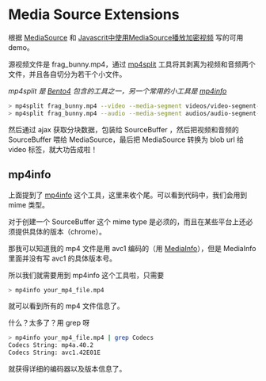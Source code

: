 # Media Source Extensions

根据 [MediaSource](https://developer.mozilla.org/en-US/docs/Web/API/MediaSource) 和 [Javascrit中使用MediaSource播放加密视频](https://blog.csdn.net/camike/article/details/82797768) 写的可用 demo。

源视频文件是 frag_bunny.mp4，通过 [mp4split](https://www.bento4.com/documentation/mp4split/) 工具将其剥离为视频和音频两个文件，并且各自切分为若干个小文件。

*mp4split 是 [Bento4](https://www.bento4.com/) 包含的工具之一，另一个常用的小工具是 [mp4info](https://www.bento4.com/documentation/mp4info/)*

```bash
> mp4split frag_bunny.mp4 --video --media-segment videos/video-segment-%llu.m4s --pattern-parameters N
> mp4split frag_bunny.mp4 --audio --media-segment audios/audio-segment-%llu.m4s --pattern-parameters N
```

然后通过 ajax 获取分块数据，包装给 SourceBuffer ，然后把视频和音频的 SourceBuffer 喂给 MediaSource，最后把 MediaSource 转换为 blob url 给 video 标签，就大功告成啦！

## mp4info

上面提到了 [mp4info](https://www.bento4.com/documentation/mp4info/) 这个工具，这里来收个尾。可以看到代码中，我们会用到 mime 类型。

对于创建一个 SourceBuffer 这个 mime type 是必须的，而且在某些平台上还必须提供具体的版本（chrome）。

那我可以知道我的 mp4 文件是用 avc1 编码的（用 [MediaInfo](https://mediaarea.net/en/MediaInfo)），但是 MediaInfo 里面并没有写 avc1 的具体版本号。

所以我们就需要用到 mp4info 这个工具啦，只需要

```bash
> mp4info your_mp4_file.mp4
```

就可以看到所有的 mp4 文件信息了。

什么？太多了？用 grep 呀

```bash
> mp4info your_mp4_file.mp4 | grep Codecs
Codecs String: mp4a.40.2
Codecs String: avc1.42E01E
```

就获得详细的编码器以及版本信息了。